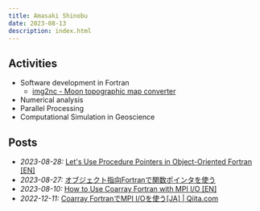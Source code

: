 ```yaml
---
title: Amasaki Shinobu
date: 2023-08-13
description: index.html
---
```


<div class="description">

## Activities
- Software development in Fortran
   - [img2nc - Moon topographic map converter](https://github.com/ShinobuAmasaki/img2nc) 
- Numerical analysis
- Parallel Processing
- Computational Simulation in Geoscience

## Posts
- *2023-08-28:* [Let's Use Procedure Pointers in Object-Oriented Fortran [EN]](items/lets-use-procedure-pointers-in-object-oriented-fortran.html)
- *2023-08-27:* [オブジェクト指向Fortranで関数ポインタを使う](https://qiita.com/amasaki203/items/0d6720dff303e3ec7b0f)
- *2023-08-10:* [How to Use Coarray Fortran with MPI I/O [EN]](items/how-to-use-coarray-fortran-with-mpi-io.html)
- *2022-12-11:* [Coarray FortranでMPI I/Oを使う[JA] | Qiita.com](https://qiita.com/amasaki203/items/4beb0d2b6984bf701dec)

</div>
